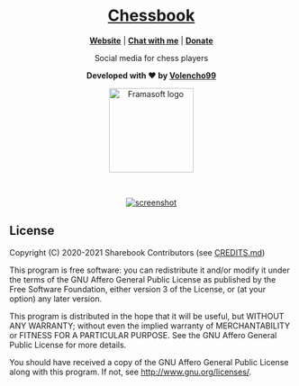 <h1 align="center">
  <a href="https://chessbook.com">
    <span>Chessbook</span>
  </a>
</h1>

<p align=center>
  <strong><a href="https://chessbook.com">Website</a></strong>
  | <strong><a href="#contact">Chat with me</a></strong>
  | <strong><a href="https://streamlabs.com/volencho/tip">Donate</a></strong>
</p>

<p align="center">
Social media for chess players
</p>

<p align="center">
  <strong>Developed with &#10084; by <a href="https://www.facebook.com/people/NM-Volencho/100010730917900">Volencho99</a></strong>
</p>

<p align="center">
  <a href="https://framasoft.org">
    <img width="150px" src="https://games.lol/wp-content/uploads/2020/12/Chess-free-full-version-150x150.jpg.webp" alt="Framasoft logo"/>
  </a>
</p>

<br />

<p align="center">
  <a href="https://framatube.org/videos/watch/217eefeb-883d-45be-b7fc-a788ad8507d3">
    <img src="http://lutim.cpy.re/9CLXh0Ys.png" alt="screenshot" />
  </a>
</p>

## License

Copyright (C) 2020-2021 Sharebook Contributors (see [CREDITS.md](CREDITS.md))

This program is free software: you can redistribute it and/or modify
it under the terms of the GNU Affero General Public License as published
by the Free Software Foundation, either version 3 of the License, or
(at your option) any later version.

This program is distributed in the hope that it will be useful,
but WITHOUT ANY WARRANTY; without even the implied warranty of
MERCHANTABILITY or FITNESS FOR A PARTICULAR PURPOSE.  See the
GNU Affero General Public License for more details.

You should have received a copy of the GNU Affero General Public License
along with this program.  If not, see <http://www.gnu.org/licenses/>.
